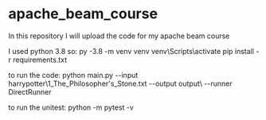 # apache_beam_course
In this repository I will upload the code for my apache beam course

I used python 3.8 so:
py -3.8 -m venv venv
venv\Scripts\activate
pip install -r requirements.txt

to run the code:
python main.py --input harrypotter\1_The_Philosopher's_Stone.txt  --output output\ --runner DirectRunner 

to run the unitest:
python -m pytest -v